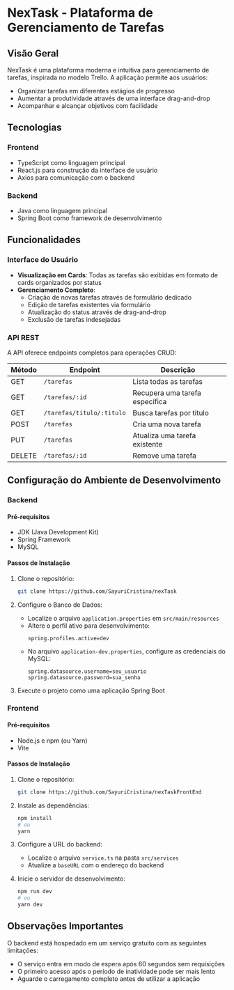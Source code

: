 # NexTask - Plataforma de Gerenciamento de Tarefas

## Visão Geral

NexTask é uma plataforma moderna e intuitiva para gerenciamento de tarefas, inspirada no modelo Trello. A aplicação permite aos usuários:

- Organizar tarefas em diferentes estágios de progresso
- Aumentar a produtividade através de uma interface drag-and-drop
- Acompanhar e alcançar objetivos com facilidade

## Tecnologias 

### Frontend
- TypeScript como linguagem principal
- React.js para construção da interface de usuário
- Axios para comunicação com o backend

### Backend
- Java como linguagem principal
- Spring Boot como framework de desenvolvimento

## Funcionalidades

### Interface do Usuário
- **Visualização em Cards**: Todas as tarefas são exibidas em formato de cards organizados por status
- **Gerenciamento Completo**: 
  - Criação de novas tarefas através de formulário dedicado
  - Edição de tarefas existentes via formulário
  - Atualização do status através de drag-and-drop
  - Exclusão de tarefas indesejadas

### API REST

A API oferece endpoints completos para operações CRUD:

| Método | Endpoint | Descrição |
|--------|----------|-----------|
| GET | `/tarefas` | Lista todas as tarefas |
| GET | `/tarefas/:id` | Recupera uma tarefa específica |
| GET | `/tarefas/titulo/:titulo` | Busca tarefas por título |
| POST | `/tarefas` | Cria uma nova tarefa |
| PUT | `/tarefas` | Atualiza uma tarefa existente |
| DELETE | `/tarefas/:id` | Remove uma tarefa |

## Configuração do Ambiente de Desenvolvimento

### Backend

#### Pré-requisitos
- JDK (Java Development Kit)
- Spring Framework
- MySQL

#### Passos de Instalação
1. Clone o repositório:
   ```bash
   git clone https://github.com/SayuriCristina/nexTask
   ```

2. Configure o Banco de Dados:
   - Localize o arquivo `application.properties` em `src/main/resources`
   - Altere o perfil ativo para desenvolvimento:
     ```properties
     spring.profiles.active=dev
     ```
   - No arquivo `application-dev.properties`, configure as credenciais do MySQL:
     ```properties
     spring.datasource.username=seu_usuario
     spring.datasource.password=sua_senha
     ```

3. Execute o projeto como uma aplicação Spring Boot

### Frontend

#### Pré-requisitos
- Node.js e npm (ou Yarn)
- Vite

#### Passos de Instalação
1. Clone o repositório:
   ```bash
   git clone https://github.com/SayuriCristina/nexTaskFrontEnd
   ```

2. Instale as dependências:
   ```bash
   npm install
   # ou
   yarn
   ```

3. Configure a URL do backend:
   - Localize o arquivo `service.ts` na pasta `src/services`
   - Atualize a `baseURL` com o endereço do backend

4. Inicie o servidor de desenvolvimento:
   ```bash
   npm run dev
   # ou
   yarn dev
   ```

## Observações Importantes

O backend está hospedado em um serviço gratuito com as seguintes limitações:
- O serviço entra em modo de espera após 60 segundos sem requisições
- O primeiro acesso após o período de inatividade pode ser mais lento
- Aguarde o carregamento completo antes de utilizar a aplicação
